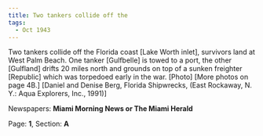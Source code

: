 ```yaml
---  
title: Two tankers collide off the  
tags:  
  - Oct 1943  
---  
```

  
Two tankers collide off the Florida coast [Lake Worth inlet], survivors land at West Palm Beach. One tanker [Gulfbelle] is towed to a port, the other [Gulfland] drifts 20 miles north and grounds on top of a sunken freighter [Republic] which was torpedoed early in the war. [Photo] [More photos on page 4B.] [Daniel and Denise Berg, Florida Shipwrecks, (East Rockaway, N. Y.: Aqua Explorers, Inc., 1991)]  
  
Newspapers: **Miami Morning News or The Miami Herald**  
  
Page: **1**, Section: **A** 
